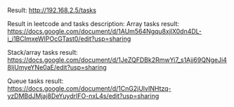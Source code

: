 Result: http://192.168.2.5/tasks

Result in leetcode and tasks description:
Array tasks result: https://docs.google.com/document/d/1AUm564Ngqu8xjlX0dn4DL-i_i1BCImxeWIPOcGTast0/edit?usp=sharing

Stack/array tasks result: https://docs.google.com/document/d/1JeZQFDBk2RmwYi7_s1Ajj69QNgeJi48IjUmyeYNe0aE/edit?usp=sharing

Queue tasks result: https://docs.google.com/document/d/1CnG2jUlvINHtzq-yzDMBdJMjaj8DeYuydrIFO-nxL4s/edit?usp=sharing